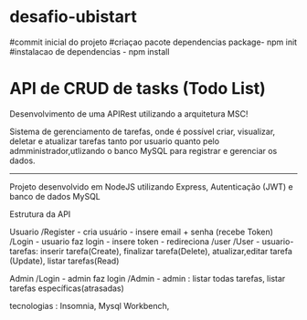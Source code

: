 # desafio-ubistart

#commit inicial do projeto
#criaçao pacote dependencias package- npm init
#instalacao de dependencias - npm install



# API de CRUD de tasks (Todo List)


Desenvolvimento de uma APIRest utilizando a arquitetura MSC!

Sistema de gerenciamento de tarefas, onde é possível criar, visualizar, deletar e atualizar tarefas tanto por usuario quanto pelo admministrador,utlizando o banco MySQL para registrar e gerenciar os dados.

------------------------------------------------------------------------------------------

Projeto desenvolvido em NodeJS utilizando Express, Autenticação (JWT) e banco de dados MySQL







Estrutura da API

Usuario
/Register - cria usuário - insere email + senha (recebe Token)
/Login - usuario faz login - insere token - redireciona /user
/User - usuario-tarefas:  inserir tarefa(Create), finalizar tarefa(Delete), atualizar,editar tarefa (Update), listar tarefas(Read)

Admin
/Login - admin faz login
/Admin - admin : listar todas tarefas, listar tarefas específicas(atrasadas) 






tecnologias :
Insomnia, Mysql Workbench,
